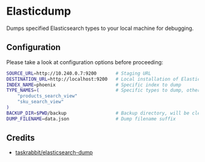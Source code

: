 # Elasticdump

Dumps specified Elasticsearch types to your local machine for debugging.

## Configuration

Please take a look at configuration options before proceeding:

```sh
SOURCE_URL=http://10.240.0.7:9200		# Staging URL
DESTINATION_URL=http://localhost:9200	# Local installation of Elasticsearch
INDEX_NAME=phoenix						# Specific index to dump
TYPE_NAMES=(							# Specific types to dump, others are ignored
	"products_search_view"
	"sku_search_view"
)
BACKUP_DIR=$PWD/backup 					# Backup directory, will be cleaned before and after proceeding
DUMP_FILENAME=data.json					# Dump filename suffix
```

## Credits

* [taskrabbit/elasticsearch-dump](https://github.com/taskrabbit/elasticsearch-dump)